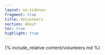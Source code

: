 ```yaml
---
layout: no-sidenav
fragment: true
title: Volunteers
section: About
toc: true
highlight: true
---
```


{% include_relative content/volunteers.md %}
